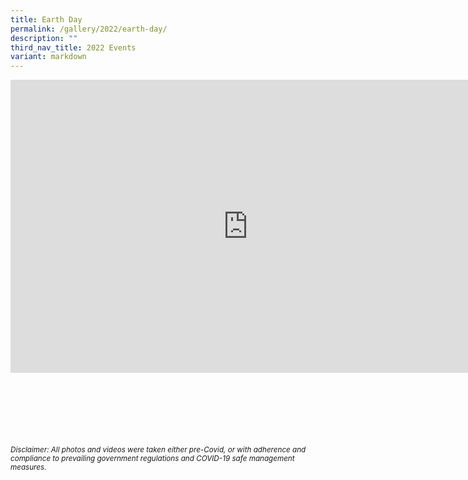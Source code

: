 ```yaml
---
title: Earth Day
permalink: /gallery/2022/earth-day/
description: ""
third_nav_title: 2022 Events
variant: markdown
---
```

<iframe allowfullscreen="true" height="469" width="760" frameborder="0" src="https://docs.google.com/presentation/d/e/2PACX-1vQRUIqlq3dQTfb-Oj_yE6PXs4xF3WeDTLwdiwTjnNLh2eqPMTMagIP2x96jiy5ijKUIbil-w00pUnCO/embed?start=true&amp;loop=true&amp;delayms=3000"></iframe>



<br><br><br><br><br><br>
<sup>_Disclaimer: All photos and videos were taken either pre-Covid, or with adherence and compliance to prevailing government regulations and COVID-19 safe management measures._</sup>